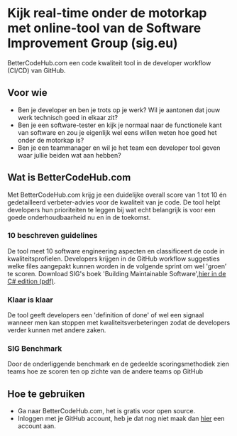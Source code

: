 # Kijk real-time onder de motorkap met online-tool van de Software Improvement Group (sig.eu)

BetterCodeHub.com een code kwaliteit tool in de developer workflow (CI/CD) van GitHub.

## Voor wie
- Ben je developer en ben je trots op je werk? Wil je aantonen dat jouw werk technisch goed in elkaar zit? 
- Ben je een software-tester en kijk je normaal naar de functionele kant van software en zou je eigenlijk wel eens willen weten hoe goed het onder de motorkap is? 
- Ben je een teammanager en wil je het team een developer tool geven waar jullie beiden wat aan hebben?

## Wat is BetterCodeHub.com
Met BetterCodeHub.com krijg je een duidelijke overall score van 1 tot 10 én gedetailleerd verbeter-advies voor de kwaliteit van je code. De tool helpt developers hun prioriteiten te leggen bij wat echt belangrijk is voor een goede onderhoudbaarheid nu en in de toekomst. 

### 10 beschreven guidelines
De tool meet 10 software engineering aspecten en classificeert de code in kwaliteitsprofielen. Developers krijgen in de GitHub workflow suggesties welke files aangepakt kunnen worden in de volgende sprint om wel 'groen’ te scoren. Download SIG's boek 'Building Maintainable Software',[hier in de C# edition (pdf)](https://www.sig.eu/wp-content/uploads/2017/02/Building_Maintainable_Software_C_Sharp_SIG.pdf).


### Klaar is klaar
De tool geeft developers een 'definition of done' of wel een signaal wanneer men kan stoppen met kwaliteitsverbeteringen zodat de developers verder kunnen met andere zaken. 

### SIG Benchmark 
Door de onderliggende benchmark en de gedeelde scoringsmethodiek zien teams hoe ze scoren ten op zichte van de andere teams op GitHub


## Hoe te gebruiken
- Ga naar BetterCodeHub.com, het is gratis voor open source. 
- Inloggen met je GitHub account, heb je dat nog niet maak dan [hier](https://github.com/join?source=header-home) een account  aan.
